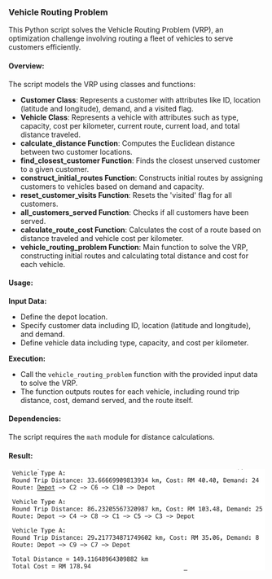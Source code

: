 ### Vehicle Routing Problem

This Python script solves the Vehicle Routing Problem (VRP), an optimization challenge involving routing a fleet of vehicles to serve customers efficiently.

#### Overview:
The script models the VRP using classes and functions:

- **Customer Class**: Represents a customer with attributes like ID, location (latitude and longitude), demand, and a visited flag.
- **Vehicle Class**: Represents a vehicle with attributes such as type, capacity, cost per kilometer, current route, current load, and total distance traveled.
- **calculate_distance Function**: Computes the Euclidean distance between two customer locations.
- **find_closest_customer Function**: Finds the closest unserved customer to a given customer.
- **construct_initial_routes Function**: Constructs initial routes by assigning customers to vehicles based on demand and capacity.
- **reset_customer_visits Function**: Resets the 'visited' flag for all customers.
- **all_customers_served Function**: Checks if all customers have been served.
- **calculate_route_cost Function**: Calculates the cost of a route based on distance traveled and vehicle cost per kilometer.
- **vehicle_routing_problem Function**: Main function to solve the VRP, constructing initial routes and calculating total distance and cost for each vehicle.

#### Usage:
**Input Data:**
- Define the depot location.
- Specify customer data including ID, location (latitude and longitude), and demand.
- Define vehicle data including type, capacity, and cost per kilometer.

**Execution:**
- Call the `vehicle_routing_problem` function with the provided input data to solve the VRP.
- The function outputs routes for each vehicle, including round trip distance, cost, demand served, and the route itself.

#### Dependencies:
The script requires the `math` module for distance calculations.

#### Result:
![Alt Text](https://github.com/JoelNA2/modefairassessment/blob/main/result.png)
